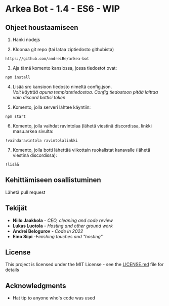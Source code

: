 # Arkea Bot - 1.4 - ES6 - WIP

## Ohjeet houstaamiseen

1. Hanki nodejs

2. Kloonaa git repo (tai lataa ziptiedosto githubista)

```
https://github.com/andreiBe/arkea-bot
```

3. Aja tämä komento kansiossa, jossa tiedostot ovat:

```
npm install
```

4. Lisää src kansioon tiedosto nimeltä config.json. <br>
   _Voit käyttää apuna templatetiedostoa. Config tiedostoon pitää laittaa vain discord bottisi token_

5. Komento, jolla serveri lähtee käyntiin:

```
npm start
```

6. Komento, jolla vaihdat ravintolaa (lähetä viestinä discordissa, linkki masu.arkea sivulta:

```
!vaihdaravintola ravintolalinkki
```

7. Komento, jolla botti lähettää viikottain ruokalistat kanavalle (lähetä viestinä discordissa):

```
!lisää
```
## Kehittämiseen osallistuminen

Lähetä pull request

## Tekijät

- **Niilo Jaakkola** - _CEO, cleaning and code review_
- **Lukas Luotola** - _Hosting and other ground work_
- **Andrei Belogurov** - _Code in 2022_
- **Eino Siipi** -_Finishing touches and "hosting"_

## License

This project is licensed under the MIT License - see the [LICENSE.md](LICENSE.md) file for details

## Acknowledgments

- Hat tip to anyone who's code was used
